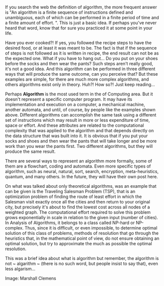 If you search the web the definition of algorithm, the more frequent answer is "An algorithm is a finite sequence of instructions defined and unambiguous, each of which can be performed in a finite period of time and a finite amount of effort. ". This is just a basic idea. If perhaps you've never heard that word, know that for sure you practiced it at some point in your life.


Have you ever cooked?! If yes, you followed the recipe steps to have the desired food, or at least it was meant to be. The fact is that if the sequence of steps is not followed as it is written in recipe, the end result can not be as the expected one. What if you have to hang out... Do you put on your shoes before the socks and then wear the pants? Such steps aren't really good, it's not a good idea. And this algorithm can be performed in three different ways that will produce the same outcome, can you perceive that? But these examples are simple, for there are much more complex algorithms, and others algorithms exist only in theory. Huh?! How so?! Just keep reading... 


Perhaps **Algorithm** is the most used term in the of Computing area. But it doesn't represent a specific computer program. It may have its implementation and execution on a computer, a mechanical machine, another automata, and until, of course, by people like the examples shown above. Different algorithms can accomplish the same task using a different set of instructions which may result in more or less expenditure of time, space or effort. And these attributes are related to the computational complexity that was applied to the algorithm and that depends directly on the data structure that was built into it. It is obvious that if you put your socks and shoes and then wear the pants that will take longer and be more work than you wear the pants first. Two different algorithms, but they will produce the same result. 


There are several ways to represent an algorithm more formally, some of them are a flowchart, coding and automata. Even more specific types of algorithm, such as neural, natural, sort, search, encryption, meta-heuristics, quantum, and many others. In the future, they will have their own post here. 


On what was talked about only theoretical algorithms, was an example that can be given is the Traveling Salesman Problem (TSP), that is an optimization problem of finding the route of least effort in which the Salesman visit exactly once all the cities and then return to your original city, but precisely it's about to find the lowest cost across all nodes of a weighted graph. The computational effort required to solve this problem grows exponentially in scale in relation to the given input (number of cities). In Analysis of Algorithms, it belongs to a class called NP-hard or NP-complex. Thus, since it is difficult, or even impossible, to determine optimal solution of this class of problems, methods of resolution that go through the heuristics that, in the mathematical point of view, do not ensure obtaining an optimal solution, but try to approximate the much as possible the optimal resolution. 


This was a brief idea about what is algorithm but remember, the algorithm is not ~ algarithm ~ (there is no such word, but people insist to say that), even less algarism... 

Image: Marshall Clemens